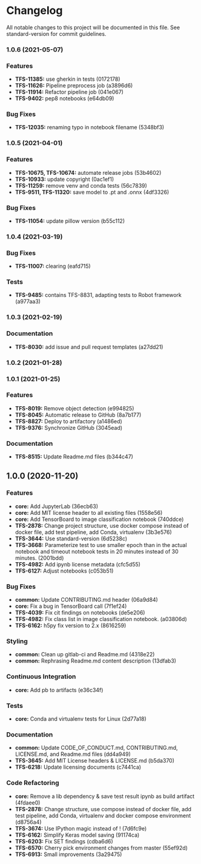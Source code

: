 # Changelog

All notable changes to this project will be documented in this file. See standard-version for commit guidelines.

### 1.0.6 (2021-05-07)


### Features

* **TFS-11385:** use gherkin in tests (0172178)
* **TFS-11626:** Pipeline preprocess job (a3896d6)
* **TFS-11914:** Refactor pipeline job (041e067)
* **TFS-9402:** pep8 notebooks (e64db09)


### Bug Fixes

* **TFS-12035:** renaming typo in notebook filename (5348bf3)

### 1.0.5 (2021-04-01)


### Features

* **TFS-10675, TFS-10674:** automate release jobs (53b4602)
* **TFS-10933:** update copyright (0ac1ef1)
* **TFS-11259:** remove venv and conda tests (56c7839)
* **TFS-9511, TFS-11320:** save model to .pt and .onnx (4df3326)


### Bug Fixes

* **TFS-11054:** update pillow version (b55c112)

### 1.0.4 (2021-03-19)


### Bug Fixes

* **TFS-11007:** clearing (eafd715)


### Tests

* **TFS-9485:** contains TFS-8831, adapting tests to Robot framework (a977aa3)

### 1.0.3 (2021-02-19)


### Documentation

* **TFS-8030:** add issue and pull request templates (a27dd21)

### 1.0.2 (2021-01-28)

### 1.0.1 (2021-01-25)


### Features

* **TFS-8019:** Remove object detection (e994825)
* **TFS-8045:** Automatic release to GitHub (8a7b177)
* **TFS-8827:** Deploy to artifactory (a1486ed)
* **TFS-9376:** Synchronize GitHub (3045ead)


### Documentation

* **TFS-8515:** Update Readme.md files (b344c47)

## 1.0.0 (2020-11-20)


### Features

* **core:** Add JupyterLab (36ecb63)
* **core:** Add MIT license header to all existing files (1558e56)
* **core:** Add TensorBoard to image classification notebook (740ddce)
* **TFS-2878:** Change project structure, use docker compose instead of docker file, add test pipeline, add Conda, virtualenv (3b3e576)
* **TFS-3644:** Use standard-version (6d5238c)
* **TFS-3668:** Parameterize test to use smaller epoch than in the actual notebook and timeout notebook tests in 20 minutes instead of 30 minutes. (2001bdd)
* **TFS-4982:** Add ipynb license metadata (cfc5d55)
* **TFS-6127:** Adjust notebooks (c053b51)


### Bug Fixes

* **common:** Update CONTRIBUTING.md header (06a9d84)
* **core:** Fix a bug in TensorBoard call (7f1ef24)
* **TFS-4039:** Fix cit findings on notebooks (de5e206)
* **TFS-4982:** Fix class list in image classification notebook. (a03806d)
* **TFS-6162:** h5py fix version to 2.x (8616259)


### Styling

* **common:** Clean up gitlab-ci and Readme.md (4318e22)
* **common:** Rephrasing Readme.md content description (13dfab3)


### Continuous Integration

* **core:** Add pb to artifacts (e36c34f)


### Tests

* **core:** Conda and virtualenv tests for Linux (2d77a18)


### Documentation

* **common:** Update CODE_OF_CONDUCT.md, CONTRIBUTING.md, LICENSE.md, and Readme.md files (dd4a949)
* **TFS-3645:** Add MIT License headers & LICENSE.md (b5da370)
* **TFS-6218:** Update licensing documents (c7441ca)


### Code Refactoring

* **core:** Remove a lib dependency & save test result ipynb as build artifact (4fdaee0)
* **TFS-2878:** Change structure, use compose instead of docker file, add test pipeline, add Conda, virtualenv and docker compose environment (d8756a4)
* **TFS-3674:** Use IPython magic instead of ! (7d6fc9e)
* **TFS-6162:** Simplify Keras model saving (91174ca)
* **TFS-6203:** Fix SET findings (cdba6d6)
* **TFS-6570:** Cherry pick environment changes from master (55ef92d)
* **TFS-6913:** Small improvements (3a29475)